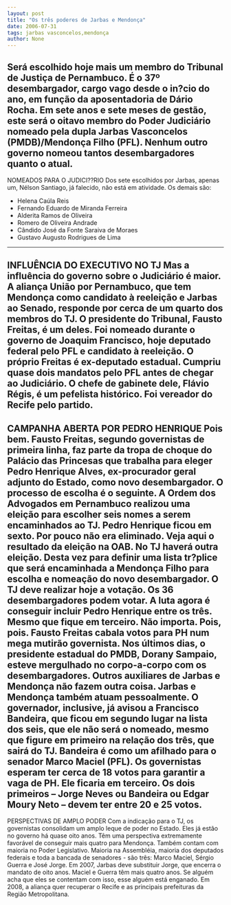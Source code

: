 ```yaml
---
layout: post
title: "Os três poderes de Jarbas e Mendonça"
date: 2006-07-31
tags: jarbas vasconcelos,mendonça
author: None
---
```

Será escolhido hoje mais um membro do Tribunal de Justiça de Pernambuco. É o 37º desembargador, cargo vago desde o in?cio do ano, em função da aposentadoria de Dário Rocha.
Em sete anos e sete meses de gestão, este será o oitavo membro do Poder Judiciário nomeado pela dupla Jarbas Vasconcelos (PMDB)/Mendonça Filho (PFL). Nenhum outro governo nomeou tantos desembargadores quanto o atual.
-------------------------------
NOMEADOS PARA O JUDICI??RIO
Dos sete escolhidos por Jarbas, apenas um, Nélson Santiago, já falecido, não está em atividade. Os demais são:
* Helena Caúla Reis
* Fernando Eduardo de Miranda Ferreira
* Alderita Ramos de Oliveira
* Romero de Oliveira Andrade
* Cândido José da Fonte Saraiva de Moraes
* Gustavo Augusto Rodrigues de Lima
-------------------------------
INFLUÊNCIA DO EXECUTIVO NO TJ
Mas a influência do governo sobre o Judiciário é maior. A aliança União por Pernambuco, que tem Mendonça como candidato à reeleição e Jarbas ao Senado, responde por cerca de um quarto dos membros do TJ.
O presidente do Tribunal, Fausto Freitas, é um deles. Foi nomeado durante o governo de Joaquim Francisco, hoje deputado federal pelo PFL e candidato à reeleição.
O próprio Freitas é ex-deputado estadual. Cumpriu quase dois mandatos pelo PFL antes de chegar ao Judiciário. O chefe de gabinete dele, Flávio Régis, é um pefelista histórico. Foi vereador do Recife pelo partido.
-------------------------------
CAMPANHA ABERTA POR PEDRO HENRIQUE
Pois bem. Fausto Freitas, segundo governistas de primeira linha, faz parte da tropa de choque do Palácio das Princesas que trabalha para eleger Pedro Henrique Alves, ex-procurador geral adjunto do Estado, como novo desembargador.
O processo de escolha é o seguinte. A Ordem dos Advogados em Pernambuco realizou uma eleição para escolher seis nomes a serem encaminhados ao TJ.
Pedro Henrique ficou em sexto. Por pouco não era eliminado. Veja aqui o resultado da eleição na OAB.
No TJ haverá outra eleição. Desta vez para definir uma lista tr?plice que será encaminhada a Mendonça Filho para escolha e nomeação do novo desembargador.
O TJ deve realizar hoje a votação. Os 36 desembargadores podem votar. A luta agora é conseguir incluir Pedro Henrique entre os três. Mesmo que fique em terceiro. Não importa.
Pois, pois. Fausto Freitas cabala votos para PH num mega mutirão governista. Nos últimos dias, o presidente estadual do PMDB, Dorany Sampaio, esteve mergulhado no corpo-a-corpo com os desembargadores. Outros auxiliares de Jarbas e Mendonça não fazem outra coisa.
Jarbas e Mendonça também atuam pessoalmente. O governador, inclusive, já avisou a Francisco Bandeira, que ficou em segundo lugar na lista dos seis, que ele não será o nomeado, mesmo que figure em primeiro na relação dos três, que sairá do TJ.
Bandeira é como um afilhado para o senador Marco Maciel (PFL).
Os governistas esperam ter cerca de 18 votos para garantir a vaga de PH. Ele ficaria em terceiro. Os dois primeiros – Jorge Neves ou Bandeira ou Edgar Moury Neto – devem ter entre 20 e 25 votos.
-------------------------------
PERSPECTIVAS DE AMPLO PODER
Com a indicação para o TJ, os governistas consolidam um amplo leque de poder no Estado.
Eles já estão no governo há quase oito anos. Têm uma perspectiva extremamente favorável de conseguir mais quatro para Mendonça.
Também contam com maioria no Poder Legislativo. Maioria na Assembléia, maioria dos deputados federais e toda a bancada de senadores - são três: Marco Maciel, Sérgio Guerra e José Jorge. 
Em 2007, Jarbas deve substituir Jorge, que encerra o mandato de oito anos. Maciel e Guerra têm mais quatro anos.
Se alguém acha que eles se contentam com isso, esse alguém está enganado. Em 2008, a aliança quer recuperar o Recife e as principais prefeituras da Região Metropolitana. 